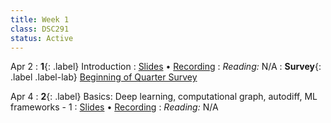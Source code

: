 ```yaml
---
title: Week 1
class: DSC291
status: Active
---
```


Apr 2
: **1**{: .label} Introduction
  : [Slides](assets/slides/1_Logistics.pdf) &#8226; [Recording](https://podcast.ucsd.edu/watch/sp24/dsc291_d00)
: *Reading:* N/A
: **Survey**{: .label .label-lab} [Beginning of Quarter Survey](https://forms.gle/XMAjCkgpBhF7Kw8A8)

Apr 4
: **2**{: .label} Basics: Deep learning, computational graph, autodiff, ML frameworks - 1
  : [Slides](assets/slides/2_machine-learning-program.pdf) &#8226; [Recording]()
: *Reading:* N/A
